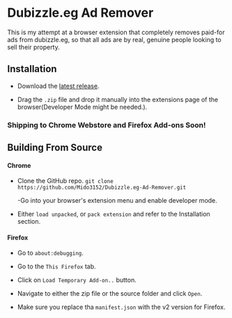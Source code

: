 # Dubizzle.eg Ad Remover

This is my attempt at a browser extension that completely removes paid-for ads from dubizzle.eg, so that all ads are by real, genuine people looking to sell their property.

## Installation

- Download the [latest release](https://github.com/Mido3152/Dubizzle.eg-Ad-Remover/releases/).

- Drag the `.zip` file and drop it manually into the extensions page of the browser(Developer Mode might be needed.).

### Shipping to Chrome Webstore and Firefox Add-ons Soon!

## Building From Source

#### Chrome

- Clone the GitHub repo.
  `git clone https://github.com/Mido3152/Dubizzle.eg-Ad-Remover.git`

  -Go into your browser's extension menu and enable developer mode.

- Either `load unpacked`, or `pack extension` and refer to the Installation section.

#### Firefox

- Go to `about:debugging`.

- Go to the `This Firefox` tab.

- Click on `Load Temporary Add-on..` button.

- Navigate to either the zip file or the source folder and click `Open`.

- Make sure you replace tha `manifest.json` with the v2 version for Firefox.
